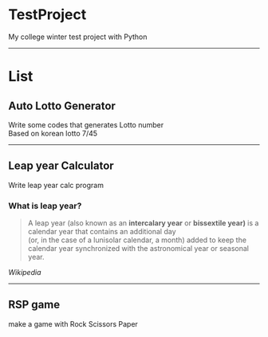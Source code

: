 # TestProject

My college winter test project with Python

---
# List
## Auto Lotto Generator

Write some codes that generates Lotto number<br>
Based on korean lotto 7/45

---

## Leap year Calculator
Write leap year calc program

### What is leap year?

> A leap year (also known as an **intercalary year** or **bissextile year)** is a calendar year that contains an additional day<br>(or, in the case of a lunisolar calendar, a month) added to keep the calendar year synchronized with the astronomical year or seasonal year.

*Wikipedia*

---

## RSP game
make a game with Rock Scissors Paper
